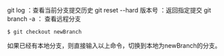 git log ：查看当前分支提交历史
git reset --hard 版本号 ：返回指定提交
git branch -a ： 查看远程分支

```
$ git checkout newBranch
```

如果已经有本地分支，则直接输入以上命令，切换到本地为newBranch的分支。